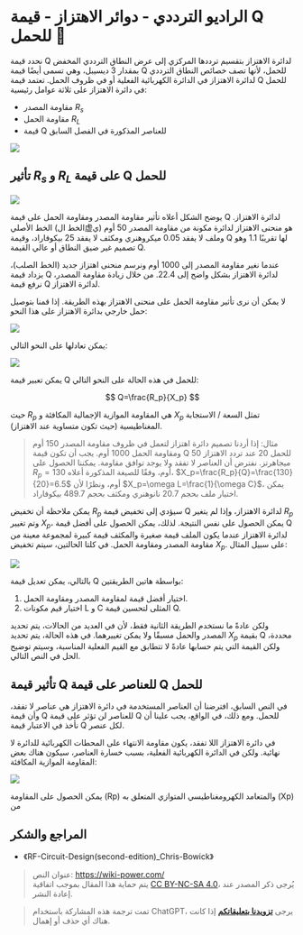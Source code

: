 # الراديو الترددي - دوائر الاهتزاز - قيمة Q للحمل 🚧

نحدد قيمة Q لدائرة الاهتزاز بتقسيم ترددها المركزي إلى عرض النطاق الترددي المخفض بمقدار 3 ديسيبل، وهي تسمى أيضًا قيمة Q للحمل، لأنها تصف خصائص النطاق الترددي لدائرة الاهتزاز في الدائرة الكهربائية الفعلية أو في ظروف الحمل. تعتمد قيمة Q للحمل في دائرة الاهتزاز على ثلاثة عوامل رئيسية:

- مقاومة المصدر $R_s$
- مقاومة الحمل $R_L$
- قيمة Q للعناصر المذكورة في الفصل السابق

![](https://wiki-media-1253965369.cos.ap-guangzhou.myqcloud.com/img/20220418111129.png)

## تأثير $R_s$ و $R_L$ على قيمة Q للحمل

![](https://wiki-media-1253965369.cos.ap-guangzhou.myqcloud.com/img/20220418111200.png)

يوضح الشكل أعلاه تأثير مقاومة المصدر ومقاومة الحمل على قيمة Q لدائرة الاهتزاز. الخط الأصلي (الخط ال虚ي) هو منحنى الاهتزاز لدائرة مكونة من مقاومة المصدر 50 أوم وملف لا يفقد 0.05 ميكروهنري ومكثف لا يفقد 25 بيكوفاراد، وقيمة Q لها تقريبًا 1.1 وهو تصميم غير ضيق النطاق أو عالي القيمة Q.

عندما نغير مقاومة المصدر إلى 1000 أوم ونرسم منحنى اهتزاز جديد (الخط الصلب)، يزداد قيمة Q لدائرة الاهتزاز بشكل واضح إلى 22.4. من خلال زيادة مقاومة المصدر، نرفع قيمة Q لدائرة الاهتزاز.

لا يمكن أن نرى تأثير مقاومة الحمل على منحنى الاهتزاز بهذه الطريقة. إذا قمنا بتوصيل حمل خارجي بدائرة الاهتزاز على هذا النحو:

![](https://wiki-media-1253965369.cos.ap-guangzhou.myqcloud.com/img/20220419163311.png)

يمكن تعادلها على النحو التالي:

![](https://wiki-media-1253965369.cos.ap-guangzhou.myqcloud.com/img/20220419163441.png)

يمكن تعبير قيمة Q للحمل في هذه الحالة على النحو التالي:

$$
Q=\frac{R_p}{X_p}
$$

حيث $R_p$ هي المقاومة الموازية الإجمالية المكافئة و $X_p$ تمثل السعة / الاستجابة المغناطيسية (حيث تكون متساوية عند الاهتزاز).

> مثال: إذا أردنا تصميم دائرة اهتزاز لتعمل في ظروف مقاومة المصدر 150 أوم ومقاومة الحمل 1000 أوم. يجب أن تكون قيمة Q للحمل 20 عند تردد الاهتزاز 50 ميجاهرتز. نفترض أن العناصر لا تفقد ولا يوجد توافق مقاومة. يمكننا الحصول على $R_p=130$ أوم، وفقًا للصيغة المذكورة أعلاه، $X_p=\frac{R_p}{Q}=\frac{130}{20}=6.5$ أوم، ونظرًا لأن $X_p=\omega L=\frac{1}{\omega C}$، يمكن اختيار ملف بحجم 20.7 نانوهنري ومكثف بحجم 489.7 بيكوفاراد.

يمكن ملاحظة أن تخفيض $R_p$ سيؤدي إلى تخفيض قيمة Q لدائرة الاهتزاز، وإذا لم يتغير $R_p$ وتم تغيير $X_p$، يمكن الحصول على نفس النتيجة. لذلك، يمكن الحصول على أفضل قيمة Q لدائرة الاهتزاز عندما يكون الملف قيمة صغيرة والمكثف قيمة كبيرة لمجموعة معينة من مقاومة المصدر ومقاومة الحمل. في كلتا الحالتين، سيتم تخفيض $X_p$. على سبيل المثال:

![](https://wiki-media-1253965369.cos.ap-guangzhou.myqcloud.com/img/20220419165555.png)

بالتالي، يمكن تعديل قيمة Q بواسطة هاتين الطريقتين:

1. اختيار أفضل قيمة لمقاومة المصدر ومقاومة الحمل.
2. اختيار قيم مكونات L و C المثلى لتحسين قيمة Q.

ولكن عادةً ما نستخدم الطريقة الثانية فقط، لأن في العديد من الحالات، يتم تحديد المصدر والحمل مسبقًا ولا يمكن تغييرهما. في هذه الحالة، يتم تحديد $X_p$ بقيمة Q محددة، ولكن القيمة التي يتم حسابها عادةً لا تتطابق مع القيم الفعلية المناسبة، وسيتم توضيح الحل في النص التالي.

## تأثير قيمة Q للعناصر على قيمة Q للحمل

في النص السابق، افترضنا أن العناصر المستخدمة في دائرة الاهتزاز هي عناصر لا تفقد، وأن قيمة Q للعناصر لن تؤثر على قيمة Q للحمل. ومع ذلك، في الواقع، يجب علينا أن نأخذ في الاعتبار قيمة Q لكل عنصر.

في دائرة الاهتزاز اللا تفقد، يكون مقاومة الانتهاء على المحطات الكهربائية للدائرة لا نهائية. ولكن في الدائرة الكهربائية الفعلية، بسبب خسارة العناصر، سيكون هناك بعض المقاومة الموازية المكافئة:

![](https://wiki-media-1253965369.cos.ap-guangzhou.myqcloud.com/img/20220419174200.png)

يمكن الحصول على المقاومة (Rp) والمتعامد الكهرومغناطيسي المتوازي المتعلق به (Xp) من 

## المراجع والشكر

- 《RF-Circuit-Design(second-edition)\_Chris-Bowick》

> عنوان النص: <https://wiki-power.com/>  
> يتم حماية هذا المقال بموجب اتفاقية [CC BY-NC-SA 4.0](https://creativecommons.org/licenses/by/4.0/deed.zh)، يُرجى ذكر المصدر عند إعادة النشر.

> تمت ترجمة هذه المشاركة باستخدام ChatGPT، يرجى [**تزويدنا بتعليقاتكم**](https://github.com/linyuxuanlin/Wiki_MkDocs/issues/new) إذا كانت هناك أي حذف أو إهمال.
